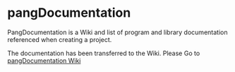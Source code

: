 # pangDocumentation

PangDocumentation is a Wiki and list of program and library documentation referenced when creating a project.

The documentation has been transferred to the Wiki. Please Go to [pangDocumentation Wiki](https://github.com/fritzdenim/pangDocumentation/wiki)

